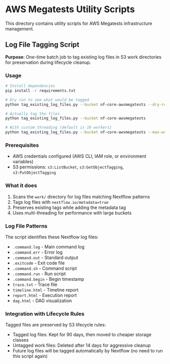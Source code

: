 # AWS Megatests Utility Scripts

This directory contains utility scripts for AWS Megatests infrastructure management.

## Log File Tagging Script

**Purpose**: One-time batch job to tag existing log files in S3 work directories for preservation during lifecycle cleanup.

### Usage

```bash
# Install dependencies
pip install -r requirements.txt

# Dry run to see what would be tagged
python tag_existing_log_files.py --bucket nf-core-awsmegatests --dry-run

# Actually tag the files
python tag_existing_log_files.py --bucket nf-core-awsmegatests

# With custom threading (default is 10 workers)
python tag_existing_log_files.py --bucket nf-core-awsmegatests --max-workers 20
```

### Prerequisites

- AWS credentials configured (AWS CLI, IAM role, or environment variables)
- S3 permissions: `s3:ListBucket`, `s3:GetObjectTagging`, `s3:PutObjectTagging`

### What it does

1. Scans the `work/` directory for log files matching Nextflow patterns
2. Tags log files with `nextflow.io/metadata=true`
3. Preserves existing tags while adding the metadata tag
4. Uses multi-threading for performance with large buckets

### Log File Patterns

The script identifies these Nextflow log files:

- `.command.log` - Main command log
- `.command.err` - Error log
- `.command.out` - Standard output
- `.exitcode` - Exit code file
- `.command.sh` - Command script
- `.command.run` - Run script
- `.command.begin` - Begin timestamp
- `trace.txt` - Trace file
- `timeline.html` - Timeline report
- `report.html` - Execution report
- `dag.html` - DAG visualization

### Integration with Lifecycle Rules

Tagged files are preserved by S3 lifecycle rules:

- Tagged log files: Kept for 90 days, then moved to cheaper storage classes
- Untagged work files: Deleted after 14 days for aggressive cleanup
- Future log files will be tagged automatically by Nextflow (no need to run this script again)
